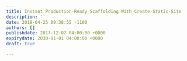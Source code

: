 ```yaml
---
title: Instant Production-Ready Scaffolding With Create-Static-Site
description: ''
date: 2018-04-25 09:38:55 -1100
authors: []
publishdate: 2017-12-07 04:00:00 +0000
expirydate: 2030-01-01 04:00:00 +0000
draft: true

---
```

